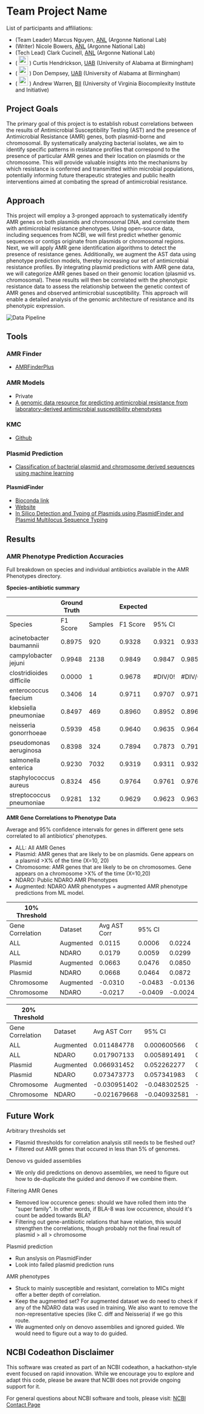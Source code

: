 # Team Project Name

List of participants and affiliations:
- (Team Leader) Marcus Nguyen, [ANL](https://www.anl.gov/) (Argonne National Lab)
- (Writer) Nicole Bowers, [ANL](https://www.anl.gov/) (Argonne National Lab)
- (Tech Lead) Clark Cucinell, [ANL](https://www.anl.gov/) (Argonne National Lab)
- ( <img src="https://github.com/user-attachments/assets/e498c0a6-5641-487d-b346-624ff7a6d922" width="24"> ) Curtis Hendrickson, [UAB](https://uab.edu) (University of Alabama at Birmingham)
- ( <img src="https://github.com/user-attachments/assets/e498c0a6-5641-487d-b346-624ff7a6d922" width="24"> ) Don Dempsey, [UAB](https://uab.edu) (University of Alabama at Birmingham)
- ( <img src="https://github.com/user-attachments/assets/e498c0a6-5641-487d-b346-624ff7a6d922" width="24"> ) Andrew Warren, [BII](https://biocomplexity.virginia.edu/) (University of Virginia Biocomplexity Institute and Initiative)

<!-- [ICTV](https://ictv.global), [BV-BRC](https://bv-brc.org), [Kaizen-Education](https://www.uab.edu/ccts/training-academy/kaizen)-->


## Project Goals

The primary goal of this project is to establish robust correlations between the results of Antimicrobial Susceptibility Testing (AST) and the presence of Antimicrobial Resistance (AMR) genes, both plasmid-borne and chromosomal. By systematically analyzing bacterial isolates, we aim to identify specific patterns in resistance profiles that correspond to the presence of particular AMR genes and their location on plasmids or the chromosome. This will provide valuable insights into the mechanisms by which resistance is conferred and transmitted within microbial populations, potentially informing future therapeutic strategies and public health interventions aimed at combating the spread of antimicrobial resistance.

## Approach

This project will employ a 3-pronged approach to systematically identify AMR genes on both plasmids and chromosomal DNA, and correlate them with antimicrobial resistance phenotypes. Using open-source data, including sequences from NCBI, we will first predict whether genomic sequences or contigs originate from plasmids or chromosomal regions. Next, we will apply AMR gene identification algorithms to detect the presence of resistance genes. Additionally, we augment the AST data using phenotype prediction models, thereby increasing our set of antimicrobial resistance profiles. By integrating plasmid predictions with AMR gene data, we will categorize AMR genes based on their genomic location (plasmid vs. chromosomal). These results will then be correlated with the phenotypic resistance data to assess the relationship between the genetic context of AMR genes and observed antimicrobial susceptibility. This approach will enable a detailed analysis of the genomic architecture of resistance and its phenotypic expression.

![Data Pipeline](https://github.com/user-attachments/assets/a5da2130-1dba-43d6-bce2-2de54c97899c)

## Tools

### AMR Finder
- [AMRFinderPlus](https://www.ncbi.nlm.nih.gov/pathogens/antimicrobial-resistance/AMRFinder/)

### AMR Models
- Private
- [A genomic data resource for predicting antimicrobial resistance from laboratory-derived antimicrobial susceptibility phenotypes](https://academic.oup.com/bib/article/22/6/bbab313/6347947)

### KMC
- [Github](https://github.com/refresh-bio/KMC)

### Plasmid Prediction
- [Classification of bacterial plasmid and chromosome derived sequences using machine learning](https://journals.plos.org/plosone/article?id=10.1371/journal.pone.0279280)
#### PlasmidFinder
- [Bioconda link](https://anaconda.org/bioconda/plasmidfinder)
- [Website](https://cge.food.dtu.dk/services/PlasmidFinder/)
- [In Silico Detection and Typing of Plasmids using PlasmidFinder and Plasmid Multilocus Sequence Typing](https://www.ncbi.nlm.nih.gov/pmc/articles/PMC4068535/)

## Results

### AMR Phenotype Prediction Accuracies

Full breakdown on species and individual antibiotics available in the AMR Phenotypes directory.  

**Species-antibiotic summary**

| |Ground Truth| |Expected| | |
|-|------------|-|--------|-|-|
|Species|F1 Score|Samples|F1 Score|95% CI||
|acinetobacter baumannii|0.8975|920|0.9328|0.9321|0.9335|
|campylobacter jejuni|0.9948|2138|0.9849|0.9847|0.9852|
|clostridioides difficile|0.0000|1|0.9678|#DIV/0!|#DIV/0!|
|enterococcus faecium|0.3406|14|0.9711|0.9707|0.9716|
|klebsiella pneumoniae|0.8497|469|0.8960|0.8952|0.8969|
|neisseria gonorrhoeae|0.5939|458|0.9640|0.9635|0.9645|
|pseudomonas aeruginosa|0.8398|324|0.7894|0.7873|0.7914|
|salmonella enterica|0.9230|7032|0.9319|0.9311|0.9327|
|staphylococcus aureus|0.8324|456|0.9764|0.9761|0.9767|
|streptococcus pneumoniae|0.9281|132|0.9629|0.9623|0.9634|

**AMR Gene Correlations to Phenotype Data**

Average and 95% confidence intervals for genes in different gene sets correlated to all antibiotics' phenotypes.  
- ALL: All AMR Genes
- Plasmid: AMR genes that are likely to be on plasmids.  Gene appears on a plasmid >X% of the time (X=10, 20)
- Chromosome: AMR genes that are likely to be on chromosomes.  Gene appears on a chromosome >X% of the time (X=10,20)
- NDARO: Public NDARO AMR Phenotypes
- Augmented: NDARO AMR phenotypes + augmented AMR phenotype predictions from ML model.  

|10% Threshold| | | | |
|-------------|-|-|-|-|
|Gene Correlation|Dataset|Avg AST Corr|95% CI||
|ALL|Augmented|0.0115|0.0006|0.0224|
|ALL|NDARO|0.0179|0.0059|0.0299|
|Plasmid|Augmented|0.0663|0.0476|0.0850|
|Plasmid|NDARO|0.0668|0.0464|0.0872|
|Chromosome|Augmented|-0.0310|-0.0483|-0.0136|
|Chromosome|NDARO|-0.0217|-0.0409|-0.0024|

|20% Threshold| | | | |
|-------------|-|-|-|-|
|Gene Correlation|Dataset|Avg AST Corr|95% CI||
|ALL|Augmented|0.011484778|0.000600566|0.02236899|
|ALL|NDARO|0.017907133|0.005891491|0.029922775|
|Plasmid|Augmented|0.066931452|0.052262277|0.081600626|
|Plasmid|NDARO|0.073473773|0.057341983|0.089605563|
|Chromosome|Augmented|-0.030951402|-0.048302525|-0.01360028|
|Chromosome|NDARO|-0.021679668|-0.040932581|-0.002426754|

## Future Work

Arbitrary thresholds set
- Plasmid thresholds for correlation analysis still needs to be fleshed out?
- Filtered out AMR genes that occured in less than 5% of genomes.

Denovo vs guided assemblies
- We only did predictions on denovo assemblies, we need to figure out how to de-duplicate the guided and denovo if we combine them.

Filtering AMR Genes
- Removed low occurence genes: should we have rolled them into the "super family".  In other words, if BLA-8 was low occurence, should it's count be added towards BLA?
- Filtering out gene-antibiotic relations that have relation, this would strengthen the correlations, though probably not the final result of plasmid > all > chromosome

Plasmid prediction
- Run anslysis on PlasmidFinder
- Look into failed plasmid prediction runs

AMR phenotypes
- Stuck to mainly susceptible and resistant, correlation to MICs might offer a better depth of correlation.
- Keep the augmented set? For augmented dataset we do need to check if any of the NDARO data was used in training.  We also want to remove the non-representative species (like C. diff and Neisseria) if we go this route.
- We augmented only on denovo assemblies and ignored guided.  We would need to figure out a way to do guided.  

## NCBI Codeathon Disclaimer
This software was created as part of an NCBI codeathon, a hackathon-style event focused on rapid innovation. While we encourage you to explore and adapt this code, please be aware that NCBI does not provide ongoing support for it.

For general questions about NCBI software and tools, please visit: [NCBI Contact Page](https://www.ncbi.nlm.nih.gov/home/about/contact/)


